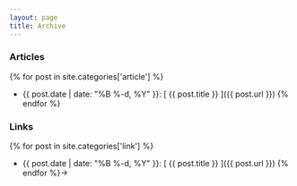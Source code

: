 ```yaml
---
layout: page
title: Archive
---
```


<!--# All Posts

{% for post in site.posts %}
  * {{ post.date | date: "%B %-d, %Y" }}: [ {{ post.title }} ]({{ post.url }})
{% endfor %}-->

### Articles
{% for post in site.categories['article'] %}
  * {{ post.date | date: "%B %-d, %Y" }}: [ {{ post.title }} ]({{ post.url }})
{% endfor %}

### Links
{% for post in site.categories['link'] %}
  * {{ post.date | date: "%B %-d, %Y" }}: [ {{ post.title }} ]({{ post.url }})
{% endfor %}<span class="link-arrow"></span></a>&rarr;</span>